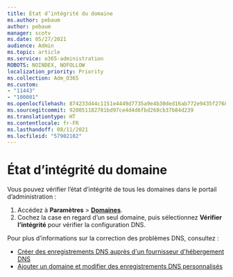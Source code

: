 ```yaml
---
title: État d’intégrité du domaine
ms.author: pebaum
author: pebaum
manager: scotv
ms.date: 05/27/2021
audience: Admin
ms.topic: article
ms.service: o365-administration
ROBOTS: NOINDEX, NOFOLLOW
localization_priority: Priority
ms.collection: Adm_O365
ms.custom:
- "11443"
- "100001"
ms.openlocfilehash: 874233d44c1151e4449d7735a9e4b30ded16ab772e9435f27684e640d1a8c263
ms.sourcegitcommit: 920051182781bd97ce4d4d6fbd268cb37b84d239
ms.translationtype: HT
ms.contentlocale: fr-FR
ms.lasthandoff: 08/11/2021
ms.locfileid: "57902102"
---
```

# <a name="domain-health-status"></a>État d’intégrité du domaine

Vous pouvez vérifier l’état d’intégrité de tous les domaines dans le portail d’administration :

1. Accédez à **Paramètres** > [**Domaines**](https://portal.microsoft.com/Adminportal/Home?ref=/Domains).
1. Cochez la case en regard d’un seul domaine, puis sélectionnez **Vérifier l’intégrité** pour vérifier la configuration DNS.

Pour plus d’informations sur la correction des problèmes DNS, consultez :

- [Créer des enregistrements DNS auprès d'un fournisseur d'hébergement DNS](https://docs.microsoft.com/microsoft-365/admin/get-help-with-domains/create-dns-records-at-any-dns-hosting-provider)
- [Ajouter un domaine et modifier des enregistrements DNS personnalisés](https://docs.microsoft.com/microsoft-365/admin/setup/add-domain)